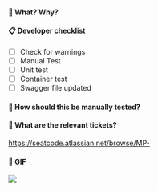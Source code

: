 #### 🎩 What? Why?

#### 📋 Developer checklist
- [ ] Check for warnings
- [ ] Manual Test
- [ ] Unit test
- [ ] Container test
- [ ] Swagger file updated

#### 🎯 How should this be manually tested?

#### 📌 What are the relevant tickets?
https://seatcode.atlassian.net/browse/MP-

#### 👻 GIF
![](http://johnjohnston.info/oddsandends/ds106gif)
